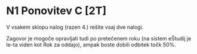 # N1 Ponovitev C [2T]

V vsakem sklopu nalog (razen 4.) rešite vsaj dve nalogi.

Zagovor je mogoče opravljati tudi po pretečenem roku (na sistem eŠtudij je le-ta viden kot Rok za oddajo), ampak boste dobili odbitek točk 50%.